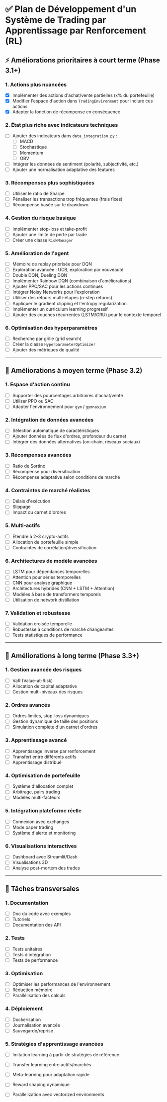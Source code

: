 # ✅ **Plan de Développement d'un Système de Trading par Apprentissage par Renforcement (RL)**

## ⚡️ **Améliorations prioritaires à court terme (Phase 3.1+)**

### 1. **Actions plus nuancées**
- [x] Implémenter des actions d'achat/vente partielles (x% du portefeuille)
- [x] Modifier l'espace d'action dans `TradingEnvironment` pour inclure ces actions
- [x] Adapter la fonction de récompense en conséquence

### 2. **État plus riche avec indicateurs techniques**
- [ ] Ajouter des indicateurs dans `data_integration.py` :
  - [ ] MACD
  - [ ] Stochastique
  - [ ] Momentum
  - [ ] OBV
- [ ] Intégrer les données de sentiment (polarité, subjectivité, etc.)
- [ ] Ajouter une normalisation adaptative des features

### 3. **Récompenses plus sophistiquées**
- [ ] Utiliser le ratio de Sharpe
- [ ] Pénaliser les transactions trop fréquentes (frais fixes)
- [ ] Récompense basée sur le drawdown

### 4. **Gestion du risque basique**
- [ ] Implémenter stop-loss et take-profit
- [ ] Ajouter une limite de perte par trade
- [ ] Créer une classe `RiskManager`

### 5. **Amélioration de l'agent**
- [ ] Mémoire de replay priorisée pour DQN
- [ ] Exploration avancée : UCB, exploration par nouveauté
- [ ] Double DQN, Dueling DQN
- [ ] Implémenter Rainbow DQN (combinaison d'améliorations)
- [ ] Ajouter PPO/SAC pour les actions continues
- [ ] Intégrer Noisy Networks pour l'exploration
- [ ] Utiliser des retours multi-étapes (n-step returns)
- [ ] Appliquer le gradient clipping et l'entropy regularization
- [ ] Implémenter un curriculum learning progressif
- [ ] Ajouter des couches récurrentes (LSTM/GRU) pour le contexte temporel

### 6. **Optimisation des hyperparamètres**
- [ ] Recherche par grille (grid search)
- [ ] Créer la classe `HyperparameterOptimizer`
- [ ] Ajouter des métriques de qualité

---

## 🔄 **Améliorations à moyen terme (Phase 3.2)**

### 1. **Espace d'action continu**
- [ ] Supporter des pourcentages arbitraires d'achat/vente
- [ ] Utiliser PPO ou SAC
- [ ] Adapter l'environnement pour `gym` / `gymnasium`

### 2. **Intégration de données avancées**
- [ ] Sélection automatique de caractéristiques
- [ ] Ajouter données de flux d'ordres, profondeur du carnet
- [ ] Intégrer des données alternatives (on-chain, réseaux sociaux)

### 3. **Récompenses avancées**
- [ ] Ratio de Sortino
- [ ] Récompense pour diversification
- [ ] Récompense adaptative selon conditions de marché

### 4. **Contraintes de marché réalistes**
- [ ] Délais d'exécution
- [ ] Slippage
- [ ] Impact du carnet d'ordres

### 5. **Multi-actifs**
- [ ] Étendre à 2–3 crypto-actifs
- [ ] Allocation de portefeuille simple
- [ ] Contraintes de corrélation/diversification

### 6. **Architectures de modèle avancées**
- [ ] LSTM pour dépendances temporelles
- [ ] Attention pour séries temporelles
- [ ] CNN pour analyse graphique
- [ ] Architectures hybrides (CNN + LSTM + Attention)
- [ ] Modèles à base de transformers temporels
- [ ] Utilisation de network distillation

### 7. **Validation et robustesse**
- [ ] Validation croisée temporelle
- [ ] Robustesse à conditions de marché changeantes
- [ ] Tests statistiques de performance

---

## 🚀 **Améliorations à long terme (Phase 3.3+)**

### 1. **Gestion avancée des risques**
- [ ] VaR (Value-at-Risk)
- [ ] Allocation de capital adaptative
- [ ] Gestion multi-niveaux des risques

### 2. **Ordres avancés**
- [ ] Ordres limites, stop-loss dynamiques
- [ ] Gestion dynamique de taille des positions
- [ ] Simulation complète d'un carnet d'ordres

### 3. **Apprentissage avancé**
- [ ] Apprentissage inverse par renforcement
- [ ] Transfert entre différents actifs
- [ ] Apprentissage distribué

### 4. **Optimisation de portefeuille**
- [ ] Système d'allocation complet
- [ ] Arbitrage, pairs trading
- [ ] Modèles multi-facteurs

### 5. **Intégration plateforme réelle**
- [ ] Connexion avec exchanges
- [ ] Mode paper trading
- [ ] Système d'alerte et monitoring

### 6. **Visualisations interactives**
- [ ] Dashboard avec Streamlit/Dash
- [ ] Visualisations 3D
- [ ] Analyse post-mortem des trades

---

## 🧩 **Tâches transversales**

### 1. Documentation
- [ ] Doc du code avec exemples
- [ ] Tutoriels
- [ ] Documentation des API

### 2. Tests
- [ ] Tests unitaires
- [ ] Tests d'intégration
- [ ] Tests de performance

### 3. Optimisation
- [ ] Optimiser les performances de l'environnement
- [ ] Réduction mémoire
- [ ] Parallélisation des calculs

### 4. Déploiement
- [ ] Dockerisation
- [ ] Journalisation avancée
- [ ] Sauvegarde/reprise

### 5. Stratégies d'apprentissage avancées
- [ ] Imitation learning à partir de stratégies de référence
- [ ] Transfer learning entre actifs/marchés
- [ ] Meta-learning pour adaptation rapide
- [ ] Reward shaping dynamique
- [ ] Parallelization avec vectorized environments

